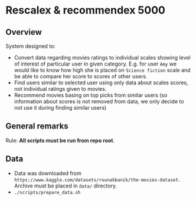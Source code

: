 # Rescalex & recommendex 5000

## Overview

System designed to:

* Convert data regarding movies ratings to individual scales showing level of interest of particular user in given category. E.g. for user `Amy` we would like to know how high she is placed on `Science fiction` scale and be able to compare her score to scores of other users.
* Find users similar to selected user using only data about scales scores, not individual ratings given to movies.
* Recommend movies basing on top picks from similar users (so information about scores is not removed from data, we only decide to not use it during finding similar users)   

## General remarks

Rule: **All scripts must be run from repo root**.

## Data

* Data was downloaded from `https://www.kaggle.com/datasets/rounakbanik/the-movies-dataset`. Archive must be placed in `data/` directory.
* `./scripts/prepare_data.sh`

